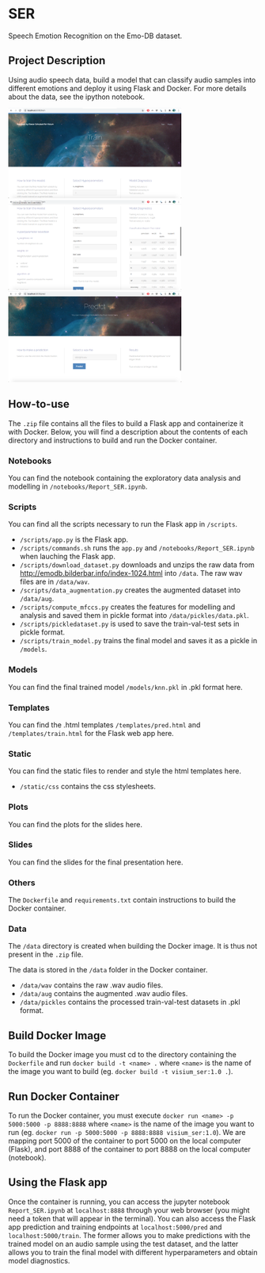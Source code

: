 # SER
Speech Emotion Recognition on the Emo-DB dataset.

## Project Description
Using audio speech data, build a model that can classify audio samples into different emotions and deploy it using Flask and Docker. For more details about the data, see the ipython notebook.

<img src="https://github.com/K-Schubert/speech-emotion-recognition/blob/master/train_1.png" width="350">
<img src="https://github.com/K-Schubert/speech-emotion-recognition/blob/master/train_2.png" width="350">
<img src="https://github.com/K-Schubert/speech-emotion-recognition/blob/master/pred.png" width="350">


## How-to-use
The ```.zip``` file contains all the files to build a Flask app and containerize it with Docker. Below, you will find a description about the contents of each directory and instructions to build and run the Docker container.

### Notebooks
You can find the notebook containing the exploratory data analysis and modelling in ```/notebooks/Report_SER.ipynb```. 

### Scripts
You can find all the scripts necessary to run the Flask app in ```/scripts```.
- ```/scripts/app.py``` is the Flask app.
- ```/scripts/commands.sh``` runs the ```app.py``` and ```/notebooks/Report_SER.ipynb``` when lauching the Flask app.
- ```/scripts/download_dataset.py``` downloads and unzips the raw data from http://emodb.bilderbar.info/index-1024.html into ```/data```. The raw wav files are in ```/data/wav```.
- ```/scripts/data_augmentation.py``` creates the augmented dataset into ```/data/aug```.
- ```/scripts/compute_mfccs.py``` creates the features for modelling and analysis and saved them in pickle format into ```/data/pickles/data.pkl```.
- ```/scripts/pickledataset.py``` is used to save the train-val-test sets in pickle format.
- ```/scripts/train_model.py``` trains the final model and saves it as a pickle in ```/models```.

### Models
You can find the final trained model ```/models/knn.pkl``` in .pkl format here.

### Templates
You can find the .html templates ```/templates/pred.html``` and ```/templates/train.html``` for the Flask web app here. 

### Static
You can find the static files to render and style the html templates here.

- ```/static/css``` contains the css stylesheets.

### Plots
You can find the plots for the slides here.

### Slides
You can find the slides for the final presentation here.

### Others
The ```Dockerfile``` and ```requirements.txt``` contain instructions to build the Docker container.

### Data
The ```/data``` directory is created when building the Docker image. It is thus not present in the ```.zip``` file.

The data is stored in the ```/data``` folder in the Docker container.  
- ```/data/wav``` contains the raw .wav audio files.
- ```/data/aug``` contains the augmented .wav audio files.
- ```/data/pickles``` contains the processed train-val-test datasets in .pkl format.

## Build Docker Image
To build the Docker image you must cd to the directory containing the ```Dockerfile``` and run ```docker build -t <name> .``` where ```<name>``` is the name of the image you want to build (eg. ```docker build -t visium_ser:1.0 .```).

## Run Docker Container
To run the Docker container, you must execute ```docker run <name> -p 5000:5000 -p 8888:8888``` where ```<name>``` is the name of the image you want to run (eg. ```docker run -p 5000:5000 -p 8888:8888 visium_ser:1.0```). We are mapping port 5000 of the container to port 5000 on the local computer (Flask), and port 8888 of the container to port 8888 on the local computer (notebook).

## Using the Flask app
Once the container is running, you can access the jupyter notebook ```Report_SER.ipynb``` at ```localhost:8888``` through your web browser (you might need a token that will appear in the terminal). You can also access the Flask app prediction and training endpoints at ```localhost:5000/pred``` and ```localhost:5000/train```. The former allows you to make predictions with the trained model on an audio sample using the test dataset, and the latter allows you to train the final model with different hyperparameters and obtain model diagnostics.
